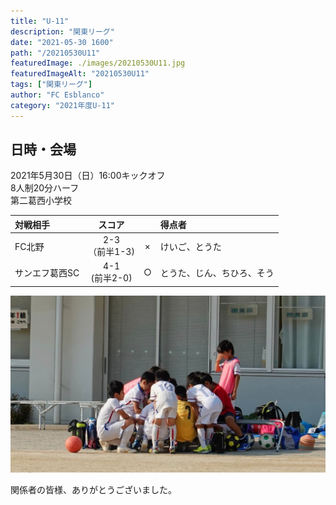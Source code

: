 ```yaml
---
title: "U-11"
description: "関東リーグ"
date: "2021-05-30 1600"
path: "/20210530U11"
featuredImage: ./images/20210530U11.jpg
featuredImageAlt: "20210530U11"
tags: ["関東リーグ"]
author: "FC Esblanco"
category: "2021年度U-11"
---
```


## 日時・会場

2021年5月30日（日）16:00キックオフ   
8人制20分ハーフ   
第二葛西小学校


|  対戦相手       | スコア|   | 得点者  |
| :--------------|:----:|:-:|:--------|
| FC北野         | 2-3<br>（前半1-3) | × |けいご、とうた|
| サンエフ葛西SC  | 4-1<br/>(前半2-0) | ○ |とうた、じん、ちひろ、そう|


<script src="https://adm.shinobi.jp/s/f9835040bccb6582c56df68b8f5ecca7"></script>

![20210530U11](./images/20210530U11b.jpg "関東リーグ")

関係者の皆様、ありがとうございました。
